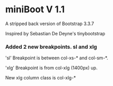 # miniBoot V 1.1

A stripped back version of Bootstrap 3.3.7

Inspired by Sebastian De Deyne's tinybootstrap


### Added 2 new breakpoints. sl and xlg

'sl' Breakpoint is between col-xs-* and col-sm-*.

'xlg' Breakpoint is from col-xlg (1400px) up.

New xlg column class is col-xlg-*


